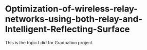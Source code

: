 # Optimization-of-wireless-relay-networks-using-both-relay-and-Intelligent-Reflecting-Surface
This is the topic I did for Graduation project.
